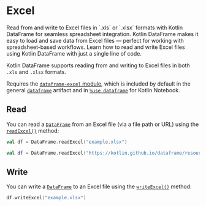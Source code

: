 # Excel

<web-summary>
Read from and write to Excel files in `.xls` or `.xlsx` formats with Kotlin DataFrame for seamless spreadsheet integration.
</web-summary>

<card-summary>
Kotlin DataFrame makes it easy to load and save data from Excel files — perfect for working with spreadsheet-based workflows.
</card-summary>

<link-summary>
Learn how to read and write Excel files using Kotlin DataFrame with just a single line of code.
</link-summary>


Kotlin DataFrame supports reading from and writing to Excel files in both `.xls` and `.xlsx` formats.

Requires the [`dataframe-excel` module](Modules.md#dataframe-excel), 
which is included by default in the general [`dataframe`](Modules.md#dataframe-general) 
artifact and in [`%use dataframe`](gettingStartedKotlinNotebook.md#integrate-kotlin-dataframe) for Kotlin Notebook.

## Read

You can read a [`DataFrame`](DataFrame.md) from an Excel file (via a file path or URL) 
using the [`readExcel()`](read.md#read-from-excel) method:

```kotlin
val df = DataFrame.readExcel("example.xlsx")
```

```kotlin
val df = DataFrame.readExcel("https://kotlin.github.io/dataframe/resources/example.xlsx")
```

## Write

You can write a [`DataFrame`](DataFrame.md) to an Excel file using the 
[`writeExcel()`](write.md#writing-to-csv) method:

```kotlin
df.writeExcel("example.xlsx")
```
